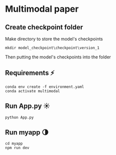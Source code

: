 # Multimodal paper

## Create checkpoint folder

Make directory to store the model's checkpoints 
~~~
mkdir model_checkpoint\checkpoint\version_1
~~~
Then putting the model's checkpoints into the folder

## Requirements ⚡️

~~~
conda env create -f environment.yaml
conda activate multimodal
~~~

## Run App.py ☀️

~~~
python App.py
~~~

## Run myapp 🌗

~~~
cd myapp
npm run dev
~~~
